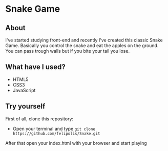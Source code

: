 # Snake Game

## About

I've started studying front-end and recently I've created this classic Snake Game. Basically you control the snake and eat the apples on the ground. You can pass trough walls but if you bite your tail you lose.

## What have I used?

- HTML5
- CSS3
- JavaScript


## Try yourself

First of all, clone this repository:

- Open your terminal and type `git clone https://github.com/felipolis/Snake.git`

After that open your index.html with your browser and start playing
